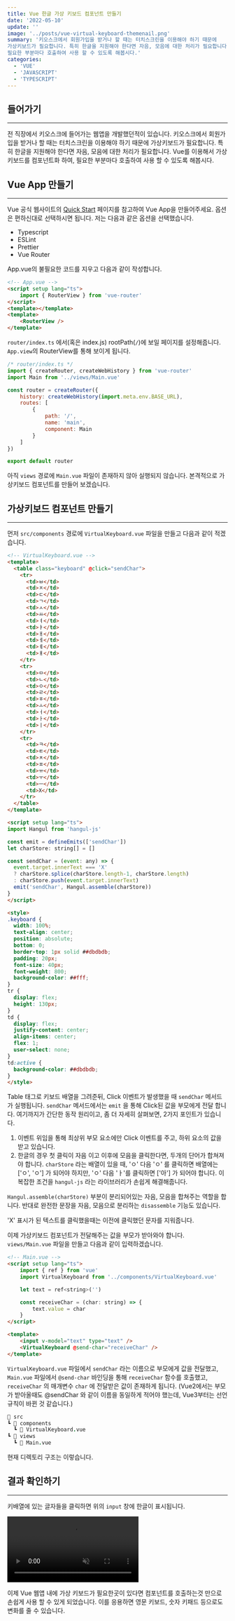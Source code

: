 ```yaml
---
title: Vue 한글 가상 키보드 컴포넌트 만들기
date: '2022-05-10'
update: ''
image: '../posts/vue-virtual-keyboard-themenail.png'
summary: '키오스크에서 회원가입을 받거나 할 때는 터치스크린을 이용해야 하기 때문에
가상키보드가 필요합니다. 특히 한글을 지원해야 한다면 자음, 모음에 대한 처리가 필요합니다. Vue를 이용해서 가상키보드를 컴포넌트화 하여,
필요한 부분마다 호출하여 사용 할 수 있도록 해봅시다.'
categories:
  - 'VUE'
  - 'JAVASCRIPT'
  - 'TYPESCRIPT'
---
```


## 들어가기

---

전 직장에서 키오스크에 들어가는 웹앱을 개발했던적이 있습니다. 키오스크에서 회원가입을 받거나 할 때는 터치스크린을 이용해야 하기 때문에
가상키보드가 필요합니다. 특히 한글을 지원해야 한다면 자음, 모음에 대한 처리가 필요합니다. Vue를 이용해서 가상키보드를 컴포넌트화 하여,
필요한 부분마다 호출하여 사용 할 수 있도록 해봅시다.

## Vue App 만들기

---

Vue 공식 웹사이트의 [Quick Start] 페이지를 참고하여 Vue App을 만들어주세요. 옵션은 편하신대로 선택하시면 됩니다.
저는 다음과 같은 옵션을 선택했습니다.

- Typescript
- ESLint
- Prettier
- Vue Router

[quick start]: https://vuejs.org/guide/quick-start.html##with-build-tools

App.vue의 불필요한 코드를 지우고 다음과 같이 작성합니다.

```html
<!-- App.vue -->
<script setup lang="ts">
	import { RouterView } from 'vue-router'
</script>
<template></template>
<template>
	<RouterView />
</template>
```

`router/index.ts` 에서(혹은 index.js) rootPath(`/`)에 보일 페이지를 설정해줍니다. `App.view`의 RouterView를 통해 보이게 됩니다.

```js
/* router/index.ts */
import { createRouter, createWebHistory } from 'vue-router'
import Main from '../views/Main.vue'

const router = createRouter({
	history: createWebHistory(import.meta.env.BASE_URL),
	routes: [
		{
			path: '/',
			name: 'main',
			component: Main
		}
	]
})

export default router
```

아직 `views` 경로에 `Main.vue` 파일이 존재하지 않아 실행되지 않습니다. 본격적으로 가상키보드 컴포넌트를 만들어 보겠습니다.

## 가상키보드 컴포넌트 만들기

---

먼저 `src/components` 경로에 `VirtualKeyboard.vue` 파일을 만들고 다음과 같이 적겠습니다.

```HTML
<!-- VirtualKeyboard.vue -->
<template>
  <table class="keyboard" @click="sendChar">
    <tr>
      <td>ㅂ</td>
      <td>ㅈ</td>
      <td>ㄷ</td>
      <td>ㄱ</td>
      <td>ㅅ</td>
      <td>ㅛ</td>
      <td>ㅕ</td>
      <td>ㅑ</td>
      <td>ㅐ</td>
      <td>ㅔ</td>
      <td>ㅖ</td>
      <td>ㅒ</td>
    </tr>
    <tr>
      <td>ㅁ</td>
      <td>ㄴ</td>
      <td>ㅇ</td>
      <td>ㄹ</td>
      <td>ㅎ</td>
      <td>ㅗ</td>
      <td>ㅓ</td>
      <td>ㅏ</td>
      <td>ㅣ</td>
    </tr>
    <tr>
      <td>ㅋ</td>
      <td>ㅌ</td>
      <td>ㅊ</td>
      <td>ㅍ</td>
      <td>ㅠ</td>
      <td>ㅜ</td>
      <td>ㅡ</td>
      <td>X</td>
    </tr>
  </table>
</template>

<script setup lang="ts">
import Hangul from 'hangul-js'

const emit = defineEmits(['sendChar'])
let charStore: string[] = []

const sendChar = (event: any) => {
  event.target.innerText === 'X'
  ? charStore.splice(charStore.length-1, charStore.length)
  : charStore.push(event.target.innerText)
  emit('sendChar', Hangul.assemble(charStore))
}
</script>

<style>
.keyboard {
  width: 100%;
  text-align: center;
  position: absolute;
  bottom: 0;
  border-top: 1px solid ##dbdbdb;
  padding: 20px;
  font-size: 40px;
  font-weight: 800;
  background-color: ##fff;
}
tr {
  display: flex;
  height: 130px;
}
td {
  display: flex;
  justify-content: center;
  align-items: center;
  flex: 1;
  user-select: none;
}
td:active {
  background-color: ##dbdbdb;
}
</style>
```

Table 태그로 키보드 배열을 그려준뒤, Click 이벤트가 발생했을 때 `sendChar` 메서드가 실행됩니다. `sendChar` 메서드에서는 `emit` 을 통해
Click된 값을 부모에게 전달 합니다. 여기까지가 간단한 동작 원리이고, 좀 더 자세히 살펴보면, 2가지 포인트가 있습니다.

1. 이벤트 위임을 통해 최상위 부모 요소에만 Click 이벤트를 주고, 하위 요소의 값을 받고 있습니다.
2. 한글의 경우 첫 클릭이 자음 이고 이후에 모음을 클릭한다면, 두개의 단어가 합쳐져야 합니다. `charStore` 라는 배열이 있을 때, 'ㅇ' 다음 'ㅇ' 를 클릭하면 배열에는 ['ㅇ', 'ㅇ'] 가 되어야 하지만, 'ㅇ' 다음 'ㅏ'를 클릭하면 ['아'] 가 되어야 합니다. 이 복잡한 조건을 `hangul-js` 라는 라이브러리가 손쉽게 해결해줍니다.

`Hangul.assemble(charStore)` 부분이 분리되어있는 자음, 모음을 합쳐주는 역할을 합니다. 반대로 완전한 문장을 자음, 모음으로 분리하는 `disassemble` 기능도 있습니다.

'X' 표시가 된 텍스트를 클릭했을때는 이전에 클릭했던 문자를 지워줍니다.

<!-- <div class="side-note">
키보드 배열에 쌍자음이 빠져있는 상태이나, 필요하다면 추가 할 수 있습니다. 숫자 키패드의 경우 한글 처리가 필요없으므로 더 쉽습니다.
</div> -->

이제 가상키보드 컴포넌트가 전달해주는 값을 부모가 받아와야 합니다. `views/Main.vue` 파일을 만들고 다음과 같이 입력하겠습니다.

```html
<!-- Main.vue -->
<script setup lang="ts">
	import { ref } from 'vue'
	import VirtualKeyboard from '../components/VirtualKeyboard.vue'

	let text = ref<string>('')

	const receiveChar = (char: string) => {
		text.value = char
	}
</script>

<template>
	<input v-model="text" type="text" />
	<VirtualKeyboard @send-char="receiveChar" />
</template>
```

`VirtualKeyboard.vue` 파일에서 `sendChar` 라는 이름으로 부모에게 값을 전달했고, `Main.vue` 파일에서 `@send-char` 바인딩을 통해
`receiveChar` 함수를 호출했고, `receiveChar` 의 매개변수 `char` 에 전달받은 값이 존재하게 됩니다.
(Vue2에서는 부모가 받아올때도 @sendChar 와 같이 이름을 동일하게 적어야 했는데, Vue3부터는 선언규칙이 바뀐 것 같습니다.)

```fs
📂 src
┗ 📂 components
  ┗ 📜 VirtualKeyboard.vue
┗ 📂 views
  ┗ 📜 Main.vue
```

현재 디렉토리 구조는 이렇습니다.

## 결과 확인하기

---

키배열에 있는 글자들을 클릭하면 위의 `input` 창에 한글이 표시됩니다.

<video autoplay loop muted playsinline>
  <source src="../videos/virtual-keyboard.webm" type="video/webm">
</video>

이제 Vue 웹앱 내에 가상 키보드가 필요한곳이 있다면 컴포넌트를 호출하는것 만으로 손쉽게 사용 할 수 있게 되었습니다.
이를 응용하면 영문 키보드, 숫자 키패드 등으로도 변화를 줄 수 있습니다.
